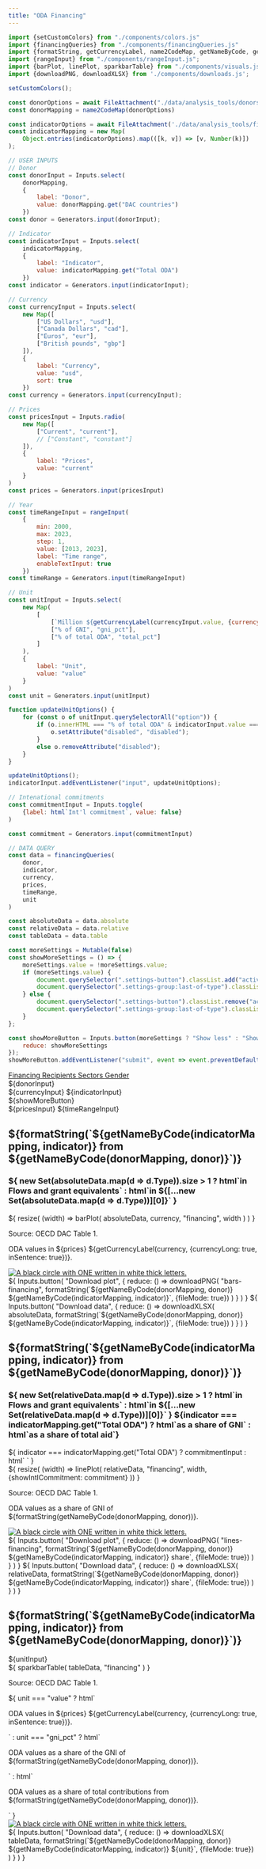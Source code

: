 ```yaml
---
title: "ODA Financing"
---
```


```js
import {setCustomColors} from "./components/colors.js"
import {financingQueries} from "./components/financingQueries.js"
import {formatString, getCurrencyLabel, name2CodeMap, getNameByCode, generateIndicatorMap} from "./components/utils.js";
import {rangeInput} from "./components/rangeInput.js";
import {barPlot, linePlot, sparkbarTable} from "./components/visuals.js";
import {downloadPNG, downloadXLSX} from './components/downloads.js';
```

```js
setCustomColors();
```

```js
const donorOptions = await FileAttachment("./data/analysis_tools/donors.json").json()
const donorMapping = name2CodeMap(donorOptions)

const indicatorOptions = await FileAttachment('./data/analysis_tools/financing_indicators.json').json()
const indicatorMapping = new Map(
    Object.entries(indicatorOptions).map(([k, v]) => [v, Number(k)])
);


```

```js
// USER INPUTS
// Donor
const donorInput = Inputs.select(
    donorMapping,
    {
        label: "Donor",
        value: donorMapping.get("DAC countries")
    })
const donor = Generators.input(donorInput);

// Indicator
const indicatorInput = Inputs.select(
    indicatorMapping,
    {
        label: "Indicator",
        value: indicatorMapping.get("Total ODA")
    })
const indicator = Generators.input(indicatorInput);

// Currency
const currencyInput = Inputs.select(
    new Map([
        ["US Dollars", "usd"],
        ["Canada Dollars", "cad"],
        ["Euros", "eur"],
        ["British pounds", "gbp"]
    ]),
    {
        label: "Currency",
        value: "usd",
        sort: true
    })
const currency = Generators.input(currencyInput);

// Prices
const pricesInput = Inputs.radio(
    new Map([
        ["Current", "current"],
        // ["Constant", "constant"]
    ]),
    {
        label: "Prices",
        value: "current"
    }
)
const prices = Generators.input(pricesInput)

// Year
const timeRangeInput = rangeInput(
    {
        min: 2000,
        max: 2023,
        step: 1,
        value: [2013, 2023],
        label: "Time range",
        enableTextInput: true
    })
const timeRange = Generators.input(timeRangeInput)

// Unit
const unitInput = Inputs.select(
    new Map(
        [
            [`Million ${getCurrencyLabel(currencyInput.value, {currencyOnly: true,})}`, "value"],
            ["% of GNI", "gni_pct"],
            ["% of total ODA", "total_pct"]
        ]
    ),
    {
        label: "Unit",
        value: "value"
    }
)
const unit = Generators.input(unitInput)

function updateUnitOptions() {
    for (const o of unitInput.querySelectorAll("option")) {
        if (o.innerHTML === "% of total ODA" & indicatorInput.value === indicatorMapping.get("Total ODA")) {
            o.setAttribute("disabled", "disabled");
        }
        else o.removeAttribute("disabled");
    }
}

updateUnitOptions();
indicatorInput.addEventListener("input", updateUnitOptions);

// Intenational commitments
const commitmentInput = Inputs.toggle(
    {label: html`Int'l commitment`, value: false}
)

const commitment = Generators.input(commitmentInput)
```

```js
// DATA QUERY
const data = financingQueries(
    donor, 
    indicator,
    currency,
    prices,
    timeRange, 
    unit
)

const absoluteData = data.absolute
const relativeData = data.relative
const tableData = data.table
```


```js
const moreSettings = Mutable(false)
const showMoreSettings = () => {
    moreSettings.value = !moreSettings.value;
    if (moreSettings.value) {
        document.querySelector(".settings-button").classList.add("active")
        document.querySelector(".settings-group:last-of-type").classList.remove("hidden")
    } else {
        document.querySelector(".settings-button").classList.remove("active")
        document.querySelector(".settings-group:last-of-type").classList.add("hidden")
    }
};
```

```js
const showMoreButton = Inputs.button(moreSettings ? "Show less" : "Show more", {
    reduce: showMoreSettings
});
showMoreButton.addEventListener("submit", event => event.preventDefault());
```

<div class="header card">
    <a class="view-button active" href="./">
        Financing
    </a>
    <a class="view-button" href="./recipients">
        Recipients
    </a>
    <a class="view-button" href="./sectors">
        Sectors
    </a>
    <a class="view-button" href="./gender">
        Gender
    </a>
</div>

<div class="settings card">
    <div class="settings-group">
        ${donorInput}
    </div>
    <div class="settings-group">
        ${currencyInput}
        ${indicatorInput}
    </div>
    <div class="settings-button">
        ${showMoreButton}
    </div>
    <div class="settings-group hidden">
        ${pricesInput}
        ${timeRangeInput}
    </div>
</div>

<div class="grid grid-cols-2">
    <div class="card">
        <div  class="plot-container" id="bars-financing">
            <h2 class="plot-title">
                ${formatString(`${getNameByCode(indicatorMapping, indicator)} from ${getNameByCode(donorMapping, donor)}`)}
            </h2>
            <div class="plot-subtitle-panel">
                <h3 class="plot-subtitle">
                    ${
                        new Set(absoluteData.map(d => d.Type)).size > 1 
                            ? html`in <span class="flow-label subtitle-label">Flows</span> and <span class="ge-label  subtitle-label">grant equivalents</span>`
                            : html`in ${[...new Set(absoluteData.map(d => d.Type))][0]}`
                    }
                </h3>
            </div>
            ${
                resize(
                    (width) => barPlot(
                        absoluteData, 
                        currency, 
                        "financing", 
                        width
                    )
                )
            }
            <div class="bottom-panel">
                <div class="text-section">
                    <p class="plot-source">Source: OECD DAC Table 1.</p>
                    <p class="plot-note">ODA values in ${prices} ${getCurrencyLabel(currency, {currencyLong: true, inSentence: true})}.</p>                
                </div>
                <div class="logo-section">
                    <a href="https://data.one.org/" target="_blank">
                        <img src="./ONE-logo-black.png" alt="A black circle with ONE written in white thick letters.">
                    </a>
                </div>
            </div>
        </div>
        <div class="download-panel">
            ${  
                Inputs.button(
                    "Download plot", 
                    {
                        reduce: () => downloadPNG(
                            "bars-financing",
                            formatString(`${getNameByCode(donorMapping, donor)} ${getNameByCode(indicatorMapping, indicator)}`, {fileMode: true})
                        )
                    }   
                )
            }
            ${
                Inputs.button(
                    "Download data", 
                    {
                        reduce: () => downloadXLSX(
                            absoluteData,
                            formatString(`${getNameByCode(donorMapping, donor)} ${getNameByCode(indicatorMapping, indicator)}`, {fileMode: true})
                        )
                    }
                )
            }
        </div>
    </div>
    <div class="card">
        <div class="plot-container" id="lines-financing">
            <h2 class="plot-title">
                ${formatString(`${getNameByCode(indicatorMapping, indicator)} from ${getNameByCode(donorMapping, donor)}`)}
            </h2>
            <div class="plot-subtitle-panel">
                <h3 class="plot-subtitle">
                    ${
                        new Set(relativeData.map(d => d.Type)).size > 1 
                            ? html`in <span class="flow-label subtitle-label">Flows</span> and <span class="ge-label  subtitle-label">grant equivalents</span>`
                            : html`in ${[...new Set(relativeData.map(d => d.Type))][0]}`
                    }
                    ${indicator === indicatorMapping.get("Total ODA") ? html`as a share of GNI` : html`as a share of total aid`}
                </h3>
                ${
                    indicator === indicatorMapping.get("Total ODA") 
                        ? commitmentInput
                        : html` `
                }
            </div>
            ${
            resize(
                (width) => linePlot(
                    relativeData, 
                    "financing", 
                    width,
                    {showIntlCommitment: commitment}
                ))
            }
            <div class="bottom-panel">
                <div class="text-section">
                    <p class="plot-source">Source: OECD DAC Table 1.</p>
                    <p class="plot-note">ODA values as a share of GNI of ${formatString(getNameByCode(donorMapping, donor))}.</p>
                </div>
                <div class="logo-section">
                    <a href="https://data.one.org/" target="_blank">
                        <img src="./ONE-logo-black.png" alt="A black circle with ONE written in white thick letters.">
                    </a>
                </div>
            </div>
        </div>
        <div class="download-panel">
            ${
                Inputs.button(
                    "Download plot", 
                    {
                        reduce: () => downloadPNG(
                            "lines-financing",
                            formatString(`${getNameByCode(donorMapping, donor)} ${getNameByCode(indicatorMapping, indicator)} share`, {fileMode: true})
                        )
                    }
                )
            }
            ${
                Inputs.button(
                    "Download data", 
                    {
                        reduce: () => downloadXLSX(
                            relativeData,
                            formatString(`${getNameByCode(donorMapping, donor)} ${getNameByCode(indicatorMapping, indicator)} share`, {fileMode: true})
                        )
                    }
                )
            }
        </div>
    </div>
</div>

<div class="card">
    <div class="plot-container">
        <h2 class="table-title">
            ${formatString(`${getNameByCode(indicatorMapping, indicator)} from ${getNameByCode(donorMapping, donor)}`)}
        </h2>
        <div class="table-subtitle-panel">
            ${unitInput}
        </div>
        ${
            sparkbarTable(
                tableData, 
                "financing"
            )
        }
        <div class="bottom-panel">
            <div class="text-section">
                <p class="plot-source">Source: OECD DAC Table 1.</p>
                ${
                    unit === "value" 
                        ? html`<p class="plot-note">ODA values in ${prices} ${getCurrencyLabel(currency, {currencyLong: true, inSentence: true})}.</p>`
                        : unit === "gni_pct"
                            ? html`<p class="plot-note">ODA values as a share of the GNI of ${formatString(getNameByCode(donorMapping, donor))}.</p>`
                            : html`<p class="plot-note">ODA values as a share of total contributions from ${formatString(getNameByCode(donorMapping, donor))}.</p>`
                }
            </div>
            <div class="logo-section">
                <a href="https://data.one.org/" target="_blank">
                    <img src="./ONE-logo-black.png" alt="A black circle with ONE written in white thick letters.">
                </a>
            </div>
        </div>
    </div>
    <div class="download-panel">
        ${
            Inputs.button(
                "Download data", 
                {
                    reduce: () => downloadXLSX(
                        tableData,
                        formatString(`${getNameByCode(donorMapping, donor)} ${getNameByCode(indicatorMapping, indicator)} ${unit}`, {fileMode: true})
                    )
                }
            )
        }
    </div>
</div>